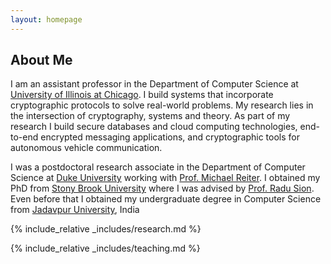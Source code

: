 ```yaml
---
layout: homepage
---
```


## About Me

I am an assistant professor in the Department of Computer Science at [University of Illinois at Chicago](https://cs.uic.edu). I build systems that incorporate cryptographic protocols to solve real-world problems. My research lies in the intersection of cryptography, systems and theory. As part of my research I build secure databases and cloud computing technologies, end-to-end encrypted messaging applications, and cryptographic tools for autonomous vehicle communication. 

I was a postdoctoral research associate in the Department of Computer Science at [Duke University](https://cs.duke.edu) working with [Prof. Michael Reiter](https://reitermk.github.io/). I obtained my PhD from [Stony Brook University](https://www.cs.stonybrook.edu) where I was advised by [Prof. Radu Sion](https://zxr.io/). Even before that I obtained my undergraduate degree in Computer Science from [Jadavpur University](https://en.wikipedia.org/wiki/Jadavpur_University), India

{% include_relative _includes/research.md %}


{% include_relative _includes/teaching.md %}
